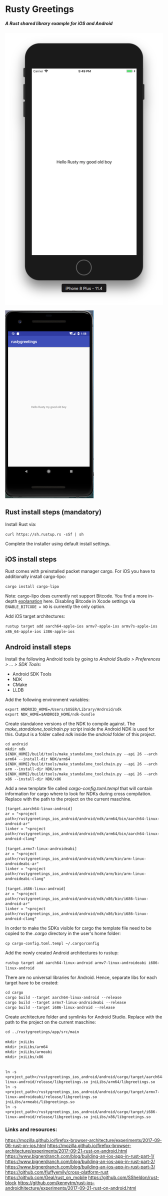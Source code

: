 # Rusty Greetings 
##### A Rust shared library example for iOS and Android

![iOS Screenshot](ios.png "iOS Screenshot")  

![Android Screenshot](android.png "iOS Screenshot")


## Rust install steps (mandatory)

Install Rust via:

`curl https://sh.rustup.rs -sSf | sh` 

Complete the installer using default install settings.


## iOS install steps

Rust comes with preinstalled packet manager cargo. For iOS you have to additionally install cargo-lipo:

`cargo install cargo-lipo`

Note: cargo-lipo does currently not support Bitcode. You find a more in-depth [explanation](https://github.com/Geal/rust_on_mobile/blob/master/README.md) here. Disabling Bitcode in Xcode settings via `ENABLE_BITCODE = NO` is currently the only option. 

Add iOS target architectures:

`rustup target add aarch64-apple-ios armv7-apple-ios armv7s-apple-ios x86_64-apple-ios i386-apple-ios`


## Android install steps

Install the following Android tools by going to *Android Studio > Preferences > ... > SDK Tools*: 

* Android SDK Tools
* NDK
* CMake
* LLDB

Add the following environment variables:

```
export ANDROID_HOME=/Users/$USER/Library/Android/sdk
export NDK_HOME=$ANDROID_HOME/ndk-bundle
```

Create standalone versions of the NDK to compile against. The *make_standalone_toolchain.py* script inside the Android NDK is used for this. Output is a folder called *ndk* inside the *android* folder of this project.

```
cd android
mkdir ndk
${NDK_HOME}/build/tools/make_standalone_toolchain.py --api 26 --arch arm64 --install-dir NDK/arm64
${NDK_HOME}/build/tools/make_standalone_toolchain.py --api 26 --arch arm --install-dir NDK/arm
${NDK_HOME}/build/tools/make_standalone_toolchain.py --api 26 --arch x86 --install-dir NDK/x86
```


Add a new template file called *cargo-config.toml.templ* that will contain information for cargo where to look for NDKs during cross compilation.
Replace *<project path>* with the path to the project on the current maschine. 

```
[target.aarch64-linux-android]
ar = "<project path>/rustygreetings_ios_android/android/ndk/arm64/bin/aarch64-linux-android-ar"
linker = "<project path>/rustygreetings_ios_android/android/ndk/arm64/bin/aarch64-linux-android-clang"

[target.armv7-linux-androideabi]
ar = "<project path>/rustygreetings_ios_android/android/ndk/arm/bin/arm-linux-androideabi-ar"
linker = "<project path>/rustygreetings_ios_android/android/ndk/arm/bin/arm-linux-androideabi-clang"

[target.i686-linux-android]
ar = "<project path>/rustygreetings_ios_android/android/ndk/x86/bin/i686-linux-android-ar"
linker = "<project path>/rustygreetings_ios_android/android/ndk/x86/bin/i686-linux-android-clang"
```

In order to make the SDKs visible for cargo the template file need to be copied to the *.cargo* directory in the user's home folder:

`cp cargo-config.toml.templ ~/.cargo/config`


Add the newly created Android architectures to rustup:

`rustup target add aarch64-linux-android armv7-linux-androideabi i686-linux-android`

There are no universal libraries for Android. Hence, separate libs for each target have to be created:

```
cd cargo
cargo build --target aarch64-linux-android --release
cargo build --target armv7-linux-androideabi --release
cargo build --target i686-linux-android --release
```

Create architecture folder and symlinks for Android Studio. Replace *<project path>* with the path to the project on the current maschine:

```
cd ../rustygreetings/app/src/main

mkdir jniLibs
mkdir jniLibs/arm64
mkdir jniLibs/armeabi
mkdir jniLibs/x86


ln -s <project_path>/rustygreetings_ios_android/android/cargo/target/aarch64-linux-android/release/libgreetings.so jniLibs/arm64/libgreetings.so
ln -s <project_path>/rustygreetings_ios_android/android/cargo/target/armv7-linux-androideabi/release/libgreetings.so jniLibs/armeabi/libgreetings.so
ln -s <project_path>/rustygreetings_ios_android/android/cargo/target/i686-linux-android/release/libgreetings.so jniLibs/x86/libgreetings.so

```



### Links and resources:
https://mozilla.github.io/firefox-browser-architecture/experiments/2017-09-06-rust-on-ios.html
https://mozilla.github.io/firefox-browser-architecture/experiments/2017-09-21-rust-on-android.html
https://www.bignerdranch.com/blog/building-an-ios-app-in-rust-part-1/
https://www.bignerdranch.com/blog/building-an-ios-app-in-rust-part-2/
https://www.bignerdranch.com/blog/building-an-ios-app-in-rust-part-3/
https://github.com/fluffyemily/cross-platform-rust
https://github.com/Geal/rust_on_mobile
https://github.com/SSheldon/rust-block
https://github.com/kennytm/rust-ios-androidhitecture/experiments/2017-09-21-rust-on-android.html